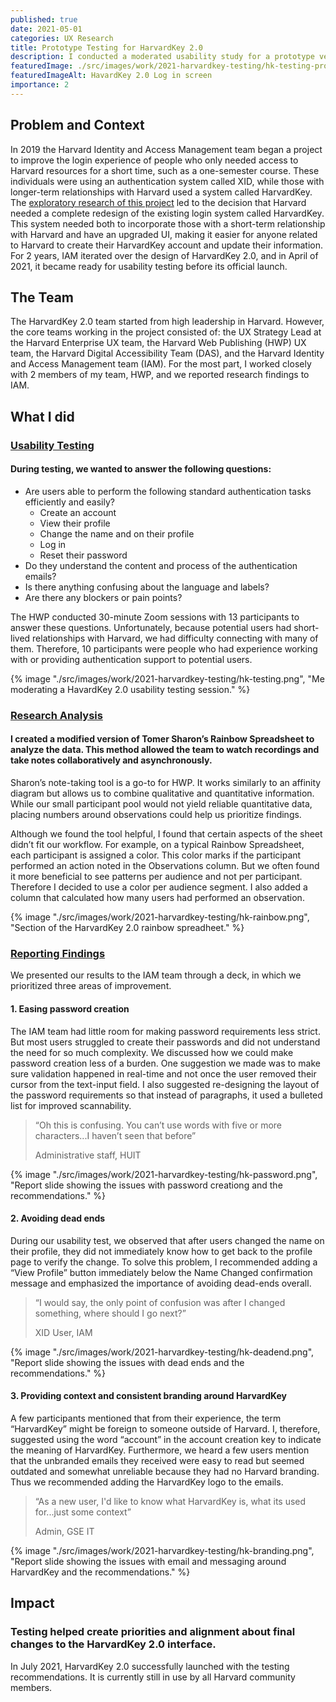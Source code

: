 ```yaml
---
published: true
date: 2021-05-01
categories: UX Research
title: Prototype Testing for HarvardKey 2.0
description: I conducted a moderated usability study for a prototype version of HarvardKey 2.0
featuredImage: ./src/images/work/2021-harvardkey-testing/hk-testing-project-card.png
featuredImageAlt: HavardKey 2.0 Log in screen
importance: 2
---
```


<!-- <ProjectOverview 
    summary={props.frontmatter.description}
    teamAndTimeline="1 month start to finish, with a 3-person team working remotely."
    responsabilitiesList={
        [
            "Usability Testing",
            "Research Analysis",
            "Reporting Findings"
        ]
    }
    toolsList={
        [
            "Zoom",
            "Google Sheets"
        ]
    }
    outcome="Findings created alignment around final changes, and HarvardKey 2.0 successfully launched 2 months after testing."
/> -->

## Problem and Context

In 2019 the Harvard Identity and Access Management team began a project to improve the login experience of people who only needed access to Harvard resources for a short time, such as a one-semester course. These individuals were using an authentication system called XID, while those with longer-term relationships with Harvard used a system called HarvardKey. The [exploratory research of this project](/work/2019-harvardkey-discovery) led to the decision that Harvard needed a complete redesign of the existing login system called HarvardKey. This system needed both to incorporate those with a short-term relationship with Harvard and have an upgraded UI, making it easier for anyone related to Harvard to create their HarvardKey account and update their information. For 2 years, IAM iterated over the design of HarvardKey 2.0, and in April of 2021, it became ready for usability testing before its official launch.

## The Team
The HarvardKey 2.0 team started from high leadership in Harvard. However, the core teams working in the project consisted of: the UX Strategy Lead at the Harvard Enterprise UX team, the Harvard Web Publishing (HWP) UX team, the Harvard Digital Accessibility Team (DAS), and the Harvard Identity and Access Management team (IAM).  For the most part, I worked closely with 2 members of my team, HWP, and we reported research findings to IAM. 

## What I did

### [Usability Testing](#usability-testing)

#### During testing, we wanted to answer the following questions:
* Are users able to perform the following standard authentication tasks efficiently and easily?
    - Create an account
    - View their profile
    - Change the name and  on their profile
    - Log in
    - Reset their password
* Do they understand the content and process of the authentication emails?
* Is there anything confusing about the language and labels?
* Are there any blockers or pain points?

The HWP conducted 30-minute Zoom sessions with 13 participants to answer these questions. Unfortunately, because potential users had short-lived relationships with Harvard, we had difficulty connecting with many of them. Therefore, 10 participants were people who had experience working with or providing authentication support to potential users.

{% image "./src/images/work/2021-harvardkey-testing/hk-testing.png", "Me moderating a HavardKey 2.0 usability testing session." %}

### [Research Analysis](#research-analysis)

#### I created a modified version of Tomer Sharon’s Rainbow Spreadsheet to analyze the data. This method allowed the team to watch recordings and take notes collaboratively and asynchronously.

Sharon’s note-taking tool is a go-to for HWP. It works similarly to an affinity diagram but allows us to combine qualitative and quantitative information. While our small participant pool would not yield reliable quantitative data, placing numbers around observations could help us prioritize findings.

Although we found the tool helpful, I found that certain aspects of the sheet didn’t fit our workflow. For example, on a typical Rainbow Spreadsheet, each participant is assigned a color. This color marks if the participant performed an action noted in the Observations column. But we often found it more beneficial to see patterns per audience and not per participant. Therefore I decided to use a color per audience segment. I also added a column that calculated how many users had performed an observation. 

{% image "./src/images/work/2021-harvardkey-testing/hk-rainbow.png", "Section of the HarvardKey 2.0 rainbow spreadheet." %}

### [Reporting Findings](#reporting-findings)

We presented our results to the IAM team through a deck, in which we prioritized three areas of improvement.

#### 1. Easing password creation
The IAM team had little room for making password requirements less strict. But most users struggled to create their passwords and did not understand the need for so much complexity. We discussed how we could make password creation less of a burden. One suggestion we made was to make sure validation happened in real-time and not once the user removed their cursor from the text-input field. I also suggested re-designing the layout of the password requirements so that instead of paragraphs, it used a bulleted list for improved scannability.

<blockquote>
 <p>“Oh this is confusing. You can’t use words with five or more characters...I haven’t seen that before”</p>
<span>Administrative staff, HUIT</span>
</blockquote>

{% image "./src/images/work/2021-harvardkey-testing/hk-password.png", "Report slide showing the issues with password creationg and the recommendations." %}

#### 2. Avoiding dead ends
During our usability test, we observed that after users changed the name on their profile, they did not immediately know how to get back to the profile page to verify the change. To solve this problem, I recommended adding a “View Profile” button immediately below the Name Changed confirmation message and emphasized the importance of avoiding dead-ends overall.

<blockquote>
    <p>“I would say, the only point of confusion was after I changed something, where should I go next?”</p>
<span>XID User, IAM</span>
</blockquote>

{% image "./src/images/work/2021-harvardkey-testing/hk-deadend.png", "Report slide showing the issues with dead ends and the recommendations." %}

#### 3. Providing context and consistent branding around HarvardKey
A few participants mentioned that from their experience, the term “HarvardKey” might be foreign to someone outside of Harvard. I, therefore, suggested using the word “account” in the account creation key to indicate the meaning of HarvardKey. Furthermore, we heard a few users mention that the unbranded emails they received were easy to read but seemed outdated and somewhat unreliable because they had no Harvard branding. Thus we recommended adding the HarvardKey logo to the emails.
<blockquote>
<p>“As a new user, I'd like to know what HarvardKey is, what its used for...just some context”</p>
<span>Admin, GSE IT</span>
</blockquote>

{% image "./src/images/work/2021-harvardkey-testing/hk-branding.png", "Report slide showing the issues with email and messaging around HarvardKey and the recommendations." %}

## Impact
### Testing helped create priorities and alignment about final changes to the HarvardKey 2.0 interface.  
In July 2021, HarvardKey 2.0 successfully launched with the testing recommendations. It is currently still in use by all Harvard community members.